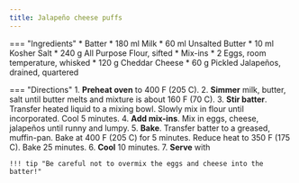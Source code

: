 ```yaml
---
title: Jalapeño cheese puffs
---
```

=== "Ingredients"
    * Batter
        * 180 ml Milk
        * 60 ml Unsalted Butter
        * 10 ml Kosher Salt
        * 240 g All Purpose Flour, sifted
    * Mix-ins
        * 2 Eggs, room temperature, whisked
        * 120 g Cheddar Cheese
        * 60 g Pickled Jalapeños, drained, quartered

=== "Directions"
    1. **Preheat oven** to 400 F (205 C).
    2. **Simmer** milk, butter, salt until butter melts and mixture is about 160 F (70 C).
    3. **Stir batter**. Transfer heated liquid to a mixing bowl. Slowly mix in flour until incorporated. Cool 5 minutes.
    4. **Add mix-ins**. Mix in eggs, cheese, jalapeños until runny and lumpy.
    5. **Bake**. Transfer batter to a greased, muffin-pan. Bake at 400 F (205 C) for 5 minutes. Reduce heat to 350 F (175 C). Bake 25 minutes.
    6. **Cool** 10 minutes.
    7. **Serve** with

    !!! tip "Be careful not to overmix the eggs and cheese into the batter!"

[^1]:
    Lupescu, Valya Dudycz, Stephen H. Segal, and Dingding Hu. [*Forking Good: An Unofficial Cookbook for Fans of The Good Place.*](https://www.amazon.com/dp/1683691555) Philadelphia, PA: Quirk Books, 2019.
